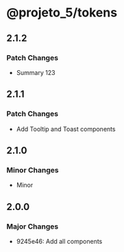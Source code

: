 # @projeto_5/tokens

## 2.1.2

### Patch Changes

- Summary 123

## 2.1.1

### Patch Changes

- Add Tooltip and Toast components

## 2.1.0

### Minor Changes

- Minor

## 2.0.0

### Major Changes

- 9245e46: Add all components
